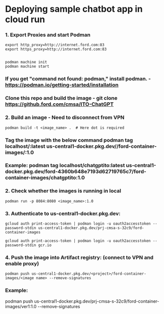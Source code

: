 # Deploying sample chatbot app in cloud run
 

### 1. Export Proxies and start Podman

```Text
export http_proxy=http://internet.ford.com:83  
export https_proxy=http://internet.ford.com:83


podman machine init
podman machine start

```

### If you get "command not found: podman," install podman. - https://podman.io/getting-started/installation

### Clone this repo and build the image - git clone https://github.ford.com/cmsa/ITO-ChatGPT

### 2. Build an image - Need to disconnect from VPN

```Text
podman build -t <image_name> .  # Here dot is required
```
### Tag the image with the below command podman tag localhost/<imagename>:latest us-central1-docker.pkg.dev/<projectid>/ford-container-images/<imagename>:1.0
### Example: podman tag localhost/chatgptito:latest us-central1-docker.pkg.dev/ford-4360b648e7193d62719765c7/ford-container-images/chatgptito:1.0

### 2. Check whether the images is running in local

```Text
podman run -p 8084:8080 <image_name>:1.0 
```

### 3. Authenticate to us-central1-docker.pkg.dev:

```Text
gcloud auth print-access-token | podman login -u oauth2accesstoken --password-stdin us-central1-docker.pkg.dev/prj-cmsa-s-32c9/ford-container-images
 
gcloud auth print-access-token | podman login -u oauth2accesstoken --password-stdin gcr.io
```


### 4. Push the image into Artifact registry: (connect to VPN and enable proxy)

```Text
podman push us-central1-docker.pkg.dev/<project>/ford-container-images/<image name> --remove-signatures
```



### Example:
podman push us-central1-docker.pkg.dev/prj-cmsa-s-32c9/ford-container-images/ver1:1.0 --remove-signatures
